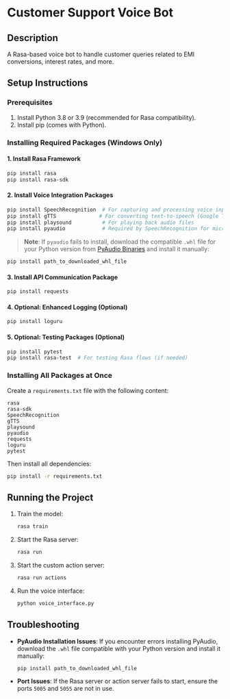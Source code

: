 # Customer Support Voice Bot

## Description
A Rasa-based voice bot to handle customer queries related to EMI conversions, interest rates, and more.

## Setup Instructions

### Prerequisites
1. Install Python 3.8 or 3.9 (recommended for Rasa compatibility).
2. Install pip (comes with Python).

### Installing Required Packages (Windows Only)

#### 1. Install Rasa Framework
```bash
pip install rasa
pip install rasa-sdk
```

#### 2. Install Voice Integration Packages
```bash
pip install SpeechRecognition  # For capturing and processing voice input
pip install gTTS              # For converting text-to-speech (Google Text-to-Speech)
pip install playsound          # For playing back audio files
pip install pyaudio            # Required by SpeechRecognition for microphone input
```
> **Note**: If `pyaudio` fails to install, download the compatible `.whl` file for your Python version from [PyAudio Binaries](https://www.lfd.uci.edu/~gohlke/pythonlibs/#pyaudio) and install it manually:
```bash
pip install path_to_downloaded_whl_file
```

#### 3. Install API Communication Package
```bash
pip install requests
```

#### 4. Optional: Enhanced Logging (Optional)
```bash
pip install loguru
```

#### 5. Optional: Testing Packages (Optional)
```bash
pip install pytest
pip install rasa-test  # For testing Rasa flows (if needed)
```

### Installing All Packages at Once
Create a `requirements.txt` file with the following content:
```plaintext
rasa
rasa-sdk
SpeechRecognition
gTTS
playsound
pyaudio
requests
loguru
pytest
```
Then install all dependencies:
```bash
pip install -r requirements.txt
```

## Running the Project
1. Train the model:
   ```bash
   rasa train
   ```
2. Start the Rasa server:
   ```bash
   rasa run
   ```
3. Start the custom action server:
   ```bash
   rasa run actions
   ```
4. Run the voice interface:
   ```bash
   python voice_interface.py
   ```

## Troubleshooting
- **PyAudio Installation Issues**:
  If you encounter errors installing PyAudio, download the `.whl` file compatible with your Python version and install it manually:
  ```bash
  pip install path_to_downloaded_whl_file
  ```

- **Port Issues**:
  If the Rasa server or action server fails to start, ensure the ports `5005` and `5055` are not in use.
